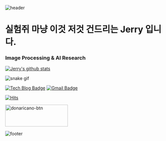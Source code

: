 ![header](https://capsule-render.vercel.app/api?type=wave&color=gradient&height=300&section=header&text=Jerry's%20Github&fontSize=40)

# 실험쥐 마냥 이것 저것 건드리는 **Jerry** 입니다. 

### Image Processing & AI Research

[![Jerry's github stats](https://github-readme-stats.vercel.app/api?username=jjerry-k)](https://github.com/jjerry-k)

![snake gif](https://github.com/jjerry-k/jjerry-k/blob/output/github-contribution-grid-snake.gif)

[![Tech Blog Badge](http://img.shields.io/badge/-Tech%20blog-black?style=flat-square&logo=github&link=https://jjerry.github.io/)](https://jjerry-k.github.io/) 
[![Gmail Badge](https://img.shields.io/badge/Gmail-d14836?style=flat-square&logo=Gmail&logoColor=white&link=mailto:jaeeyol2931@gmail.com)](mailto:jaeeyol2931@gmail.com)

[![Hits](https://hits.seeyoufarm.com/api/count/incr/badge.svg?url=https%3A%2F%2Fgithub.com%2Fgjbae1212%2Fhit-counter)](https://hits.seeyoufarm.com) 

<a href="https://donaricano.com/mypage/1391188679_guPzXC" target="_blank"><img src="https://d1u4yishnma8v5.cloudfront.net/donarincano_gift.png" alt="donaricano-btn" style="height: 70px !important;width: 200px !important;" /></a>

![footer](https://capsule-render.vercel.app/api?type=wave&color=gradient&height=150&section=footer)

<!--
**jjerry-k/jjerry-k** is a ✨ _special_ ✨ repository because its `README.md` (this file) appears on your GitHub profile.

Here are some ideas to get you started:

- 🔭 I’m currently working on ...
- 🌱 I’m currently learning ...
- 👯 I’m looking to collaborate on ...
- 🤔 I’m looking for help with ...
- 💬 Ask me about ...
- 📫 How to reach me: ...
- 😄 Pronouns: ...
- ⚡ Fun fact: ...
-->
